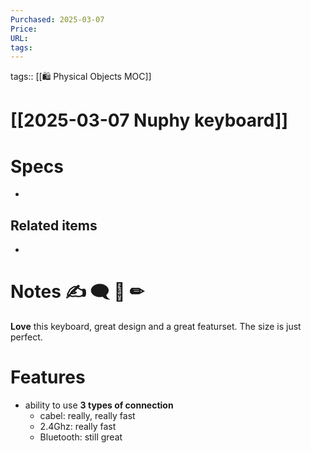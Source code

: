 ```yaml
---
Purchased: 2025-03-07
Price: 
URL: 
tags:
---
```

tags:: [[🛍️ Physical Objects MOC]]

# [[2025-03-07 Nuphy keyboard]]

# Specs
- 

## Related items
- 
# Notes ✍ 🗨 💭 ✏

**Love** this keyboard, great design and a great featurset. The size is just perfect.

# Features

- ability to use **3 types of connection**
	- cabel: really, really fast
	- 2.4Ghz: really fast
	- Bluetooth: still great


